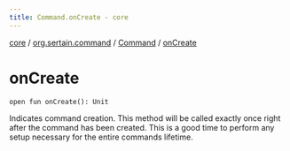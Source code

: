 ```yaml
---
title: Command.onCreate - core
---
```


[core](../../index.md) / [org.sertain.command](../index.md) / [Command](index.md) / [onCreate](.)

# onCreate

`open fun onCreate(): Unit`

Indicates command creation. This method will be called exactly once right after the command
has been created. This is a good time to perform any setup necessary for the entire
commands lifetime.

